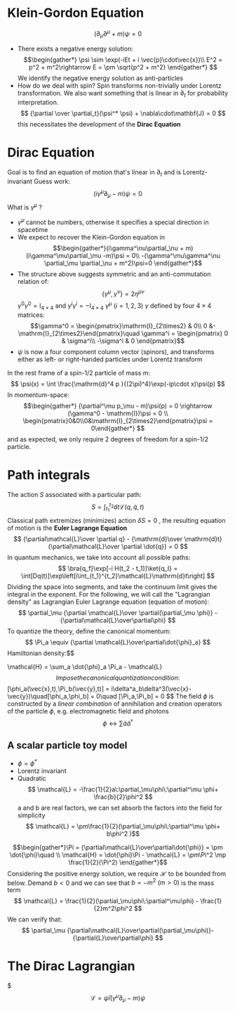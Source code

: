 # Klein-Gordon Equation
$$
(\partial_\mu \partial^\mu + m)\psi = 0
$$
*  There exists a negative energy solution: $$\begin{gather*}
  \psi \sim \exp(-iEt + i \vec{p}\cdot\vec{x})\\
  E^2 = p^2 + m^2\rightarrow E = \pm \sqrt{p^2 + m^2}
  \end{gather*}
  $$
  We identify the negative energy solution as anti-particles
  *  How do we deal with spin? Spin transforms non-trivially under Lorentz transformation. We also want something that is linear in $\partial_t$ for probability interpretation. $$
    {\partial \over \partial_t}(\psi^* \psi) + \nabla\cdot\mathbf{J} = 0 $$this necessitates the development of the **Dirac Equation** 
# Dirac Equation
Goal is to find an equation of motion that's linear in $\partial_t$ and is Lorentz-invariant
Guess work:$$
(i\gamma^\mu\partial_\mu -m)\psi = 0
$$
What is $\gamma^\mu$ ?
* $\gamma^\mu$ cannot be numbers, otherwise it specifies a special direction in spacetime
* We expect to recover the Klein-Gordon equation in $$\begin{gather*}(i\gamma^\nu\partial_\nu + m)(i\gamma^\mu\partial_\mu -m)\psi = 0\\
  -(\gamma^\mu\gamma^\nu \partial_\mu \partial_\nu + m^2)\psi=0
  \end{gather*}$$
* The structure above suggests symmetric and an anti-commutation relation of:$$
  \{\gamma^\mu,\gamma^\nu\} = 2\eta^{\mu\nu}
  $$$\gamma^0\gamma^0 = \mathrm{I}_{4\times4}$ and $\gamma^i\gamma^i = -\mathrm{I}_{4\times4}$ $\gamma^\mu$  $(i = 1,2,3)$
  $\gamma$ defined by four $4\times4$ matrices:
  $$\gamma^0 = \begin{pmatrix}\mathrm{I}_{2\times2} & 0\\
  0 &-\mathrm{I}_{2\times2}\end{pmatrix}\quad
  \gamma^i = \begin{pmatrix} 0 & \sigma^i\\
  -\sigma^i & 0 \end{pmatrix}$$
* $\psi$ is now a four component column vector (spinors), and transforms either as left- or right-handed particles under Lorentz transform

In the rest frame of a spin-1/2 particle of mass m:$$
\psi(x) = \int \frac{\mathrm{d}^4 p }{(2\pi)^4}\exp(-ip\cdot x)\psi(p)
$$
In momentum-space:$$\begin{gather*}
(\partial^\mu p_\mu - m)\psi(p) = 0 \rightarrow (\gamma^0 - \mathrm{I})\psi = 0 \\
\begin{pmatrix}0&0\\0&\mathrm{I}_{2\times2}\end{pmatrix}\psi = 0\end{gather*}
$$
and as expected, we only require 2 degrees of freedom for a spin-1/2 particle. 
# Path integrals
The action $S$ associated with a particular path: $$
S = \int^{t_2}_{t_1} \mathrm{d}t \mathcal{L}(q,\dot{q},t)
$$
Classical path extremizes (minimizes) action $\delta S = 0$ , the resulting equation of motion is the **Euler Lagrange Equation** $$
{\partial\mathcal{L}\over \partial q} - {\mathrm{d}\over \mathrm{d}t}{\partial\mathcal{L}\over \partial \dot{q}} = 0
$$
In quantum mechanics, we take into account all possible paths:$$
\bra{q_f}\exp[-i H(t_2 - t_1)]\ket{q_I} = \int[Dq(t)]\exp\left[i\int_{t_1}^{t_2}\mathcal{L}\mathrm{d}t\right]
$$
Dividing the space into segments, and take the continuum limit gives the integral in the exponent. 
For the following, we will call the "Lagrangian density" as Lagrangian 
Euler Lagrange equation (equation of motion):$$
\partial_\mu {\partial \mathcal{L}\over \partial(\partial_\mu \phi)} - {\partial\mathcal{L}\over\partial\phi}
$$
To quantize the theory, define the canonical momentum:$$
\Pi_a \equiv {\partial \mathcal{L}\over\partial\dot{\phi}_a}
$$
Hamiltonian density:$$

\mathcal{H} = \sum_a \dot{\phi}_a \Pi_a - \mathcal{L}
$$
Impose the canonical quantization condition:$$
[\phi_a(\vec{x},t),\Pi_b(\vec{y},t)] = i\delta^a_b\delta^3(\vec{x}-\vec{y})\quad[\phi_a,\phi_b] = 0\quad [\Pi_a,\Pi_b] = 0
$$
The field $\phi$ is constructed by a *linear combination* of annihilation and creation operators of the particle $\phi$, e.g. electromagnetic field and photons $$
\phi \leftrightarrow\sum\hat{a}\hat{a}^\dagger
$$
## A scalar particle toy model
* $\phi = \phi^*$
* Lorentz invariant
* Quadratic
$$ \mathcal{L} = -\frac{1}{2}a\:\partial_\mu\phi\:\partial^\mu \phi+ \frac{b}{2}\phi^2 $$
a and b are real factors, we can set absorb the factors into the field for simplicity
$$ \mathcal{L} = \pm\frac{1}{2}(\partial_\mu\phi\:\partial^\mu \phi+ b\phi^2 )$$

$$\begin{gather*}\Pi = {\partial\mathcal{L}\over\partial\dot{\phi}} = \pm \dot{\phi}\quad \\
\mathcal{H} = \dot{\phi}\Pi - \mathcal{L} = \pm\Pi^2 \mp \frac{1}{2}(\Pi^2)
\end{gather*}$$
Considering the positive energy solution, we require $\mathcal{H}$ to be bounded from below. Demand $b < 0$ and we can see that $b = -m^2\:(m>0)$ is the mass term
$$
\mathcal{L} = \frac{1}{2}(\partial_\mu\phi\:\partial^\mu\phi) - \frac{1}{2}m^2\phi^2
$$ We can verify that:$$
\partial_\mu {\partial\mathcal{L}\over\partial(\partial_\mu\phi)}-{\partial{L}\over\partial\phi}
$$
# The Dirac Lagrangian

$$$\mathcal{L} = \bar{\psi}i(\gamma^\mu\partial_\mu - m)\psi$$